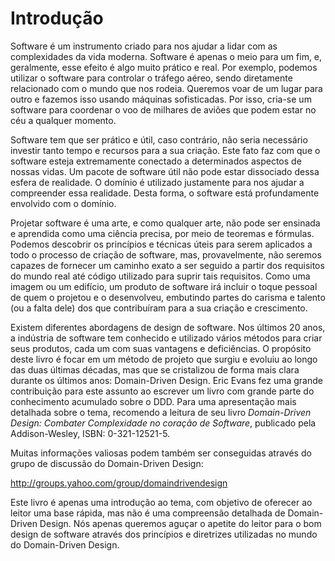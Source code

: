 # Introdução
 
Software é um instrumento criado para nos ajudar a lidar com as complexidades da vida moderna. Software é apenas o meio para um fim, e, geralmente, esse efeito é algo muito prático e real. Por exemplo, podemos utilizar o software para controlar o tráfego aéreo, sendo diretamente relacionado com o mundo que nos rodeia. Queremos voar de um lugar para outro e fazemos isso usando máquinas sofisticadas. Por isso, cria-se um software para coordenar o voo de milhares de aviões que podem estar no céu a qualquer momento.
 
Software tem que ser prático e útil, caso contrário, não seria necessário investir tanto tempo e recursos para a sua criação. Este fato faz com que o software esteja extremamente conectado a determinados aspectos de nossas vidas. Um pacote de software útil não pode estar dissociado dessa esfera de realidade. O domínio é utilizado justamente para nos ajudar a compreender essa realidade. Desta forma, o software está profundamente envolvido com o domínio.
 
Projetar software é uma arte, e como qualquer arte, não pode ser ensinada e aprendida como uma ciência precisa, por meio de teoremas e fórmulas. Podemos descobrir os princípios e técnicas úteis para serem aplicados a todo o processo de criação de software, mas, provavelmente, não seremos capazes de fornecer um caminho exato a ser seguido a partir dos requisitos do mundo real até código utilizado para suprir tais requisitos. Como uma imagem ou um edifício, um produto de software irá incluir o toque pessoal de quem o projetou e o desenvolveu, embutindo partes do carisma e talento (ou a falta dele) dos que contribuíram para a sua criação e crescimento.
 
Existem diferentes abordagens de design de software. Nos últimos 20 anos, a indústria de software tem conhecido e utilizado vários métodos para criar seus produtos, cada um com suas vantagens e deficiências. O propósito deste livro é focar em um método de projeto que surgiu e evoluiu ao longo das duas últimas décadas, mas que se cristalizou de forma mais clara durante os últimos anos: Domain-Driven Design. Eric Evans fez uma grande contribuição para este assunto ao escrever um livro com grande parte do conhecimento acumulado sobre o DDD. Para uma apresentação mais detalhada sobre o tema, recomendo a leitura de seu livro _Domain-Driven Design: Combater Complexidade no coração de Software_, publicado pela Addison-Wesley, ISBN: 0-321-12521-5.
 
Muitas informações valiosas podem também ser conseguidas através do grupo de discussão do Domain-Driven Design:
 
http://groups.yahoo.com/group/domaindrivendesign
 
Este livro é apenas uma introdução ao tema, com objetivo de oferecer ao leitor uma base rápida, mas não é uma compreensão detalhada de Domain-Driven Design. Nós apenas queremos aguçar o apetite do leitor para o bom design de software através dos princípios e diretrizes utilizadas no mundo do Domain-Driven Design.
